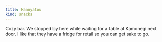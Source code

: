 ```yaml
---
title: Hannyatou
kind: snacks
---
```

Cozy bar. We stopped by here while waiting for a table at Kamonegi next door. I like that they have a fridge for retail so you can get sake to go.
